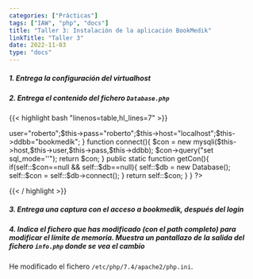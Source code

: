 ```yaml
---
categories: ["Prácticas"]
tags: ["IAW", "php", "docs"]
title: "Taller 3: Instalación de la aplicación BookMedik"
linkTitle: "Taller 3"
date: 2022-11-03
type: "docs"
---
```


##### 1. Entrega la configuración del virtualhost



##### 2. Entrega el contenido del fichero `Database.php`

{{< highlight bash "linenos=table,hl_lines=7" >}}
<?php
class Database {
        public static $db;
        public static $con;
        function Database(){
                $this->user="roberto";$this->pass="roberto";$this->host="localhost";$this->ddbb="bookmedik";
        }

        function connect(){
                $con = new mysqli($this->host,$this->user,$this->pass,$this->ddbb);
                $con->query("set sql_mode=''");
                return $con;
        }

        public static function getCon(){
                if(self::$con==null && self::$db==null){
                        self::$db = new Database();
                        self::$con = self::$db->connect();
                }
                return self::$con;
        }

}
?>
{{< / highlight >}}

##### 3. Entrega una captura con el acceso a bookmedik, después del login



##### 4. Indica el fichero que has modificado (con el path completo) para modificar el límite de memoria. Muestra un pantallazo de la salida del fichero `info.php` donde se vea el cambio

He modificado el fichero `/etc/php/7.4/apache2/php.ini`. 